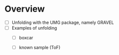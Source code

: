 # Overview
- [ ] Unfolding with the UMG package, namely GRAVEL
- [ ] Examples of unfolding 
	- [ ] boxcar
	- [ ] known sample (ToF)


